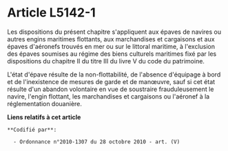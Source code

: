 # Article L5142-1

Les dispositions du présent chapitre s'appliquent aux épaves de navires ou autres engins maritimes flottants, aux
marchandises et cargaisons et aux épaves d'aéronefs trouvés en mer ou sur le littoral maritime, à l'exclusion des épaves
soumises au régime des biens culturels maritimes fixé par les dispositions du chapitre II du titre III du livre V du code du
patrimoine.

L'état d'épave résulte de la non-flottabilité, de l'absence d'équipage à bord et de l'inexistence de mesures de garde et de
manœuvre, sauf si cet état résulte d'un abandon volontaire en vue de soustraire frauduleusement le navire, l'engin flottant,
les marchandises et cargaisons ou l'aéronef à la réglementation douanière.

**Liens relatifs à cet article**

	**Codifié par**:

	  - Ordonnance n°2010-1307 du 28 octobre 2010 - art. (V)
